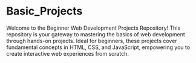 # Basic_Projects
Welcome to the Beginner Web Development Projects Repository!  This repository is your gateway to mastering the basics of web development through hands-on projects. Ideal for beginners, these projects cover fundamental concepts in HTML, CSS, and JavaScript, empowering you to create interactive web experiences from scratch.
